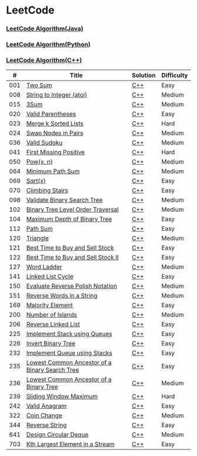 LeetCode
========

### [LeetCode Algorithm(Java)](./README_JAVA.md)

### [LeetCode Algorithm(Python)](./README_PYTHON.md)

### [LeetCode Algorithm(C++)](./README.md)

| # | Title | Solution | Difficulty |
|---| ----- | -------- | ---------- |
|001|[Two Sum](https://leetcode.com/problems/two-sum/)| [C++](./cpp/001.TwoSum/TwoSum.cpp)|Easy|
|008|[String to Integer (atoi)](https://leetcode.com/problems/string-to-integer-atoi/)| [C++](./cpp/008.StringToInteger(atoi)/StringToInteger(atoi).cpp)|Medium|
|015|[3Sum](https://leetcode.com/problems/3sum/)| [C++](./cpp/015.3Sum/3Sum.cpp)|Medium|
|020|[Valid Parentheses](https://leetcode.com/problems/valid-parentheses/)| [C++](./cpp/020.ValidParentheses/ValidParentheses.cpp)|Easy|
|023|[Merge k Sorted Lists](https://leetcode.com/problems/merge-k-sorted-lists/)| [C++](./cpp/023.MergekSortedLists/MergekSortedLists.cpp)|Hard|
|024|[Swap Nodes in Pairs](https://leetcode.com/problems/swap-nodes-in-pairs/)| [C++](./cpp/024.SwapNodesInPairs/SwapNodesInPairs.cpp)|Medium|
|036|[Valid Sudoku](https://leetcode.com/problems/valid-sudoku/)| [C++](./cpp/036.ValidSudoku/ValidSudoku.cpp)|Medium|
|041|[First Missing Positive](https://leetcode.com/problems/first-missing-positive/)| [C++](./cpp/041.FirstMissingPositive/FirstMissingPositive.cpp)|Hard|
|050|[Pow(x, n)](https://leetcode.com/problems/powx-n/)| [C++](./cpp/050.PowXN/PowXN1.cpp)|Medium|
|064|[Minimum Path Sum](https://leetcode.com/problems/minimum-path-sum/)| [C++](./cpp/064.MinimumPathSum/MinimumPathSum.cpp)|Medium|
|069|[Sqrt(x)](https://leetcode.com/problems/sqrtx/)| [C++](./cpp/069.Sqrt(x)/Sqrt(x).cpp)|Easy|
|070|[Climbing Stairs](https://leetcode.com/problems/climbing-stairs/)| [C++](./cpp/070.ClimbingStairs/ClimbingStairs.cpp)|Easy|
|098|[Validate Binary Search Tree](https://leetcode.com/problems/validate-binary-search-tree/)| [C++](./cpp/098.ValidateBinarySearchTree/ValidateBinarySearchTree1.cpp)|Medium|
|102|[Binary Tree Level Order Traversal](https://leetcode.com/problems/binary-tree-level-order-traversal/)| [C++](./cpp/102.BinaryTreeLevelOrderTraversal/BinaryTreeLevelOrderTraversal1.cpp)|Medium|
|104|[Maximum Depth of Binary Tree](https://leetcode.com/problems/maximum-depth-of-binary-tree/)| [C++](./cpp/104.MaximumDepthOfBinaryTree/MaximumDepthOfBinaryTree.cpp)|Easy|
|112|[Path Sum](https://leetcode.com/problems/path-sum/)| [C++](./cpp/112.PathSum/PathSum.cpp)|Easy|
|120|[Triangle](https://leetcode.com/problems/triangle/)| [C++](./cpp/120.Triangle/Triangle.cpp)|Medium|
|121|[Best Time to Buy and Sell Stock](https://leetcode.com/problems/best-time-to-buy-and-sell-stock/)| [C++](./cpp/121.BestTimeToBuyAndSellStock/BestTimeToBuyAndSellStock.cpp)|Easy|
|122|[Best Time to Buy and Sell Stock II](https://leetcode.com/problems/best-time-to-buy-and-sell-stock-ii/)| [C++](./cpp/122.BestTimeToBuyAndSellStockII/BestTimeToBuyAndSellStockII.cpp)|Easy|
|127|[Word Ladder](https://leetcode.com/problems/word-ladder/)| [C++](./cpp/127.WordLadder/WordLadder.cpp)|Medium|
|141|[Linked List Cycle](https://leetcode.com/problems/linked-list-cycle/)| [C++](./cpp/141.LinkedListCycle/LinkedListCycle1.cpp)|Easy|
|150|[Evaluate Reverse Polish Notation](https://leetcode.com/problems/evaluate-reverse-polish-notation/)| [C++](./cpp/150.EvaluateReversePolishNotation/EvaluateReversePolishNotation.cpp)|Medium|
|151|[Reverse Words in a String](https://leetcode.com/problems/reverse-words-in-a-string/)| [C++](./cpp/151.ReverseWordsInAString/ReverseWordsInAString.cpp)|Medium|
|169|[Majority Element](https://leetcode.com/problems/majority-element/)| [C++](./cpp/169.MajorityElement/MajorityElement1.cpp)|Easy|
|200|[Number of Islands](https://leetcode.com/problems/number-of-islands/)| [C++](./cpp/200.NumberofIslands/NumberofIslands1.cpp)|Medium|
|206|[Reverse Linked List](https://leetcode.com/problems/reverse-linked-list/)| [C++](./cpp/206.ReverseLinkedList/ReverseLinkedList.cpp)|Easy|
|225|[Implement Stack using Queues](https://leetcode.com/problems/implement-stack-using-queues/)| [C++](./cpp/225.ImplementStackUsingQueues/ImplementStackUsingQueues.cpp)|Easy|
|226|[Invert Binary Tree](https://leetcode.com/problems/invert-binary-tree/)| [C++](./cpp/226.InvertBinaryTree/InvertBinaryTree.cpp)|Easy|
|232|[Implement Queue using Stacks](https://leetcode.com/problems/implement-queue-using-stacks/)| [C++](./cpp/232.ImplementQueueUsingStacks/ImplementQueueUsingStacks.cpp)|Easy|
|235|[Lowest Common Ancestor of a Binary Search Tree](https://leetcode.com/problems/lowest-common-ancestor-of-a-binary-search-tree/)| [C++](./cpp/235.LowestCommonAncestorOfABinarySearchTree/LowestCommonAncestorOfABinarySearchTree.cpp)|Easy|
|236|[Lowest Common Ancestor of a Binary Tree](https://leetcode.com/problems/lowest-common-ancestor-of-a-binary-tree/)| [C++](./cpp/236.LowestCommonAncestorOfABinaryTree/LowestCommonAncestorOfABinaryTree.cpp)|Medium|
|239|[Sliding Window Maximum](https://leetcode.com/problems/sliding-window-maximum/)| [C++](./cpp/239.SlidingWindowMaximum/SlidingWindowMaximum.cpp)|Hard|
|242|[Valid Anagram](https://leetcode.com/problems/valid-anagram/)| [C++](./cpp/242.ValidAnagram/ValidAnagram1.cpp)|Easy|
|322|[Coin Change](https://leetcode.com/problems/coin-change/)| [C++](./cpp/322.CoinChange/CoinChange.cpp)|Medium|
|344|[Reverse String](https://leetcode.com/problems/reverse-string/)| [C++](./cpp/344.ReverseString/ReverseString.cpp)|Easy|
|641|[Design Circular Deque](https://leetcode.com/problems/design-circular-deque/)| [C++](./cpp/641.DesignCircularDeque/DesignCircularDeque.cpp)|Medium|
|703|[Kth Largest Element in a Stream](https://leetcode.com/problems/kth-largest-element-in-a-stream/)| [C++](./cpp/703.KthLargestElementInAStream/KthLargestElementInAStream.cpp)|Easy|
